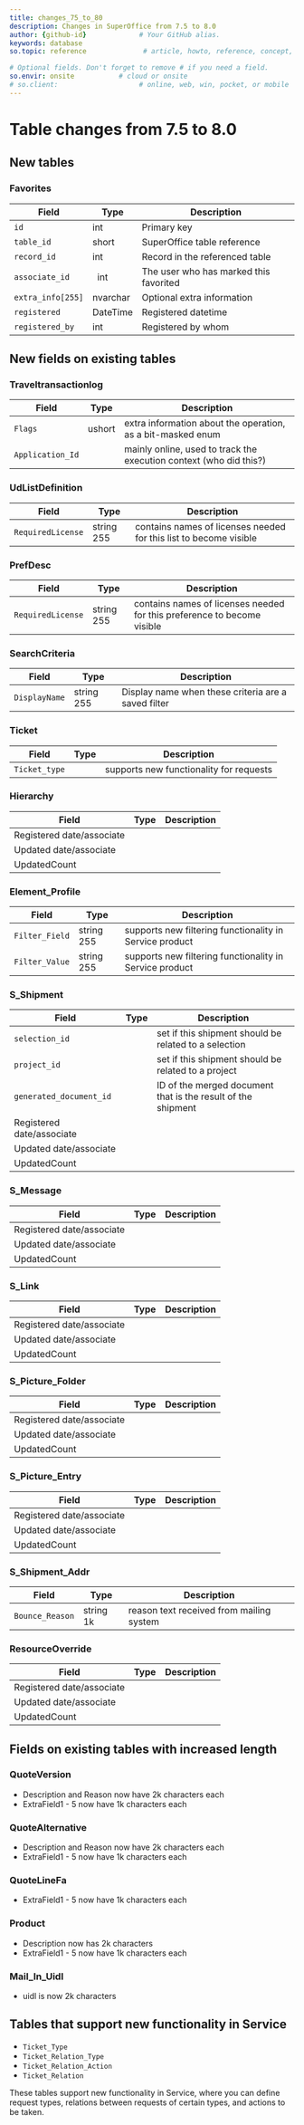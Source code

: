```yaml
---
title: changes_75_to_80
description: Changes in SuperOffice from 7.5 to 8.0
author: {github-id}             # Your GitHub alias.
keywords: database
so.topic: reference              # article, howto, reference, concept, guide

# Optional fields. Don't forget to remove # if you need a field.
so.envir: onsite           # cloud or onsite
# so.client:                    # online, web, win, pocket, or mobile
---
```


# Table changes from 7.5 to 8.0

## New tables

### Favorites

| Field | Type | Description |
|---|---|---|
| `id` | int | Primary key |
| `table_id` | short | SuperOffice table reference |
| `record_id` | int | Record in the referenced table |
| `associate_id` |  int | The user who has marked this favorited |
| `extra_info[255]` | nvarchar | Optional extra information |
| `registered` | DateTime | Registered datetime |
| `registered_by` | int | Registered by whom |

## New fields on existing tables

### Traveltransactionlog

| Field | Type | Description |
|---|---|---|
| `Flags` | ushort | extra information about the operation, as a bit-masked enum |
| `Application_Id` | | mainly online, used to track the execution context (who did this?) |

### UdListDefinition

| Field | Type | Description |
|---|---|---|
| `RequiredLicense` | string 255 | contains names of licenses needed for this list to become visible |

### PrefDesc

| Field | Type | Description |
|---|---|---|
| `RequiredLicense` | string 255 | contains names of licenses needed for this preference to become visible |

### SearchCriteria

| Field | Type | Description |
|---|---|---|
| `DisplayName` | string 255 | Display name when these criteria are a saved filter |

### Ticket

| Field | Type | Description |
|---|---|---|
| `Ticket_type` | | supports new functionality for requests |

### Hierarchy

| Field | Type | Description |
|---|---|---|
| Registered date/associate | | |
| Updated date/associate | | |
| UpdatedCount | | |

### Element\_Profile

| Field | Type | Description |
|---|---|---|
| `Filter_Field` | string 255 | supports new filtering functionality in Service product |
| `Filter_Value` | string 255 | supports new filtering functionality in Service product |

### S\_Shipment

| Field | Type | Description |
|---|---|---|
| `selection_id` | | set if this shipment should be related to a selection |
| `project_id` | | set if this shipment should be related to a project |
| `generated_document_id` | | ID of the merged document that is the result of the shipment |
| Registered date/associate | | |
| Updated date/associate | | |
| UpdatedCount | | |

### S\_Message

| Field | Type | Description |
|---|---|---|
| Registered date/associate | | |
| Updated date/associate | | |
| UpdatedCount | | |

### S\_Link

| Field | Type | Description |
|---|---|---|
| Registered date/associate | | |
| Updated date/associate | | |
| UpdatedCount | | |

### S\_Picture\_Folder

| Field | Type | Description |
|---|---|---|
| Registered date/associate | | |
| Updated date/associate | | |
| UpdatedCount | | |

### S\_Picture\_Entry

| Field | Type | Description |
|---|---|---|
| Registered date/associate | | |
| Updated date/associate | | |
| UpdatedCount | | |

### S\_Shipment\_Addr

| Field | Type | Description |
|---|---|---|
| `Bounce_Reason` | string 1k | reason text received from mailing system |

### ResourceOverride

| Field | Type | Description |
|---|---|---|
| Registered date/associate | | |
| Updated date/associate | | |
| UpdatedCount | | |

## Fields on existing tables with increased length

### QuoteVersion

* Description and Reason now have 2k characters each
* ExtraField1 - 5 now have 1k characters each

### QuoteAlternative

* Description and Reason now have 2k characters each
* ExtraField1 - 5 now have 1k characters each

### QuoteLineFa

* ExtraField1 - 5 now have 1k characters each

### Product

* Description now has 2k characters
* ExtraField1 - 5 now have 1k characters each

### Mail\_In\_Uidl

* uidl is now 2k characters

## Tables that support new functionality in Service

* `Ticket_Type`
* `Ticket_Relation_Type`
* `Ticket_Relation_Action`
* `Ticket_Relation`

These tables support new functionality in Service, where you can define request types, relations between requests of certain types, and actions to be taken.
